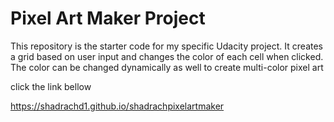# Pixel Art Maker Project

This repository is the starter code for my specific Udacity project. It creates a grid based on user input and changes the color of each cell when clicked. The color can be changed dynamically as well to create multi-color pixel art

click the link bellow 

https://shadrachd1.github.io/shadrachpixelartmaker